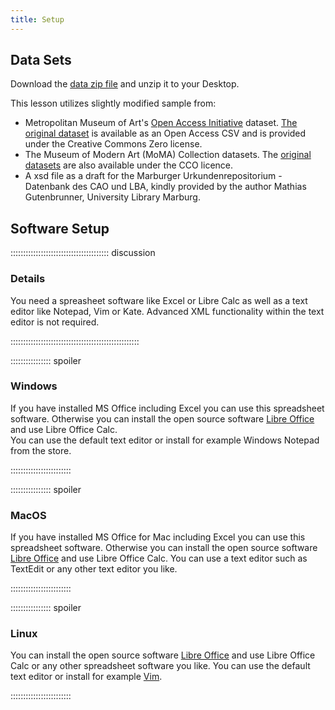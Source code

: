 ```yaml
---
title: Setup
---
```


## Data Sets

Download the [data zip file](/episodes/data/artworks_data.zip) and unzip it to your Desktop.

This lesson utilizes slightly modified sample from:

- Metropolitan Museum of Art's [Open Access Initiative](https://www.metmuseum.org/about-the-met/policies-and-documents/open-access) dataset. [The original dataset](https://github.com/metmuseum/openaccess) is available as an Open Access CSV and is provided under the Creative Commons Zero license.
- The Museum of Modern Art (MoMA) Collection datasets. The [original datasets](https://github.com/MuseumofModernArt/collection) are also available under the CCO licence.
- A xsd file as a draft for the Marburger Urkundenrepositorium - Datenbank des CAO und LBA, kindly provided by the author Mathias Gutenbrunner, University Library Marburg.


## Software Setup

::::::::::::::::::::::::::::::::::::::: discussion

### Details

You need a spreasheet software like Excel or Libre Calc as well as a text editor like Notepad, Vim or Kate. Advanced XML functionality within the text editor is not required.

:::::::::::::::::::::::::::::::::::::::::::::::::::

:::::::::::::::: spoiler

### Windows

If you have installed MS Office including Excel you can use this spreadsheet software. Otherwise you can install the open source software [Libre Office](https://www.libreoffice.org/download/download-libreoffice/) and use Libre Office Calc.  
You can use the default text editor or install for example Windows Notepad from the store. 

::::::::::::::::::::::::

:::::::::::::::: spoiler

### MacOS

If you have installed MS Office for Mac including Excel you can use this spreadsheet software. Otherwise you can install the open source software [Libre Office](https://www.libreoffice.org/download/download-libreoffice/) and use Libre Office Calc. 
You can use a text editor such as TextEdit or any other text editor you like.

::::::::::::::::::::::::


:::::::::::::::: spoiler

### Linux

You can install the open source software [Libre Office](https://www.libreoffice.org/download/download-libreoffice/) and use Libre Office Calc or any other spreadsheet software you like. 
You can use the default text editor or install for example [Vim](https://www.vim.org/). 

::::::::::::::::::::::::

